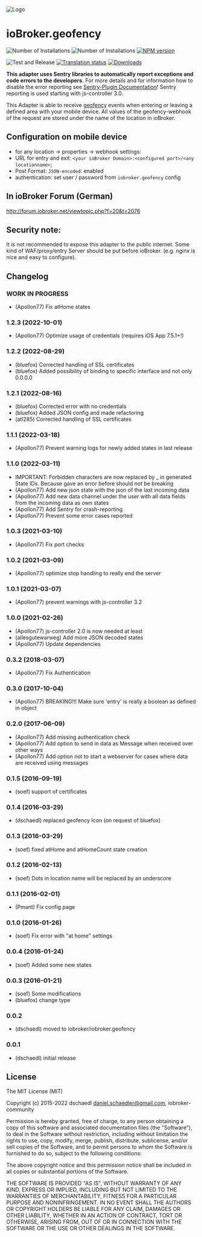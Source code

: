 ![Logo](admin/geofency.png)
# ioBroker.geofency

![Number of Installations](http://iobroker.live/badges/geofency-installed.svg)
![Number of Installations](http://iobroker.live/badges/geofency-stable.svg)
[![NPM version](http://img.shields.io/npm/v/iobroker.geofency.svg)](https://www.npmjs.com/package/iobroker.geofency)

![Test and Release](https://github.com/ioBroker/ioBroker.geofency/workflows/Test%20and%20Release/badge.svg)
[![Translation status](https://weblate.iobroker.net/widgets/adapters/-/geofency/svg-badge.svg)](https://weblate.iobroker.net/engage/adapters/?utm_source=widget)
[![Downloads](https://img.shields.io/npm/dm/iobroker.geofency.svg)](https://www.npmjs.com/package/iobroker.geofency)

**This adapter uses Sentry libraries to automatically report exceptions and code errors to the developers.** For more details and for information how to disable the error reporting see [Sentry-Plugin Documentation](https://github.com/ioBroker/plugin-sentry#plugin-sentry)! Sentry reporting is used starting with js-controller 3.0.

This Adapter is able to receive [geofency](http://www.geofency.com/) events when entering or leaving a defined area with your mobile device.
All values of the geofency-webhook of the request are stored under the name of the location in ioBroker.

## Configuration on mobile device
* for any location -> properties -> webhook settings:
 * URL for entry and exit: `<your ioBroker Domain>:<configured port>/<any locationname>`;
 * Post Format: `JSON-encoded`: enabled
 * authentication: set user / password from `iobroker.geofency` config

## In ioBroker Forum (German)
http://forum.iobroker.net/viewtopic.php?f=20&t=2076

## Security note:
It is not recommended to expose this adapter to the public internet.
Some kind of WAF/proxy/entry Server should be put before ioBroker. (e.g. nginx is nice and easy to configure).

<!--
    Placeholder for the next version (at the beginning of the line):
    ### **WORK IN PROGRESS**
-->
## Changelog

### __WORK IN PROGRESS__
* (Apollon77) Fix atHome states

### 1.2.3 (2022-10-01)
* (Apollon77) Optimize usage of credentials (requires iOS App 7.5.1+!)

### 1.2.2 (2022-08-29)
* (bluefox) Corrected handling of SSL certificates
* (bluefox) Added possibility of binding to specific interface and not only 0.0.0.0

### 1.2.1 (2022-08-16)
* (bluefox) Corrected error with no credentials
* (bluefox) Added JSON config and made refactoring
* (atl285) Corrected handling of SSL certificates

### 1.1.1 (2022-03-18)
* (Apollon77) Prevent warning logs for newly added states in last release

### 1.1.0 (2022-03-11)
* IMPORTANT: Forbidden characters are now replaced by _ in generated State IDs. Because gave an error before should not be breaking 
* (Apollon77) Add new json state with the json of the last incoming data
* (Apollon77) Add new data channel under the user with all data fields from the incoming data as own states
* (Apollon77) Add Sentry for crash-reporting
* (Apollon77) Prevent some error cases reported

### 1.0.3 (2021-03-10)
* (Apollon77) Fix port checks

### 1.0.2 (2021-03-09)
* (Apollon77) optimize stop handling to really end the server

### 1.0.1 (2021-03-07)
* (Apollon77) prevent warnings with js-controller 3.2

### 1.0.0 (2021-02-26)
* (Apollon77) js-controller 2.0 is now needed at least
* (allesgutewarweg) Add more JSON decoded states
* (Apollon77) Update dependencies

### 0.3.2 (2018-03-07)
* (Apollon77) Fix Authentication

### 0.3.0 (2017-10-04)
* (Apollon77) BREAKING!!! Make sure 'entry' is really a boolean as defined in object

### 0.2.0 (2017-06-09)
* (Apollon77) Add missing authentication check
* (Apollon77) Add option to send in data as Message when received over other ways
* (Apollon77) Add option not to start a webserver for cases where data are received using messages

### 0.1.5 (2016-09-19)
* (soef) support of certificates

### 0.1.4 (2016-03-29)
* (dschaedl) replaced geofency Icon (on request of bluefox)

### 0.1.3 (2016-03-29)
* (soef) fixed atHome and atHomeCount state creation

### 0.1.2 (2016-02-13)
* (soef) Dots in location name will be replaced by an underscore

### 0.1.1 (2016-02-01)
* (Pmant) Fix config page

### 0.1.0 (2016-01-26)
* (soef) Fix error with "at home" settings

### 0.0.4 (2016-01-24)
* (soef) Added some new states

### 0.0.3 (2016-01-21)
* (soef) Some modifications
* (bluefox) change type

### 0.0.2
* (dschaedl) moved to iobroker/iobroker.geofency

### 0.0.1
* (dschaedl) initial release

## License

The MIT License (MIT)

Copyright (c) 2015-2022 dschaedl <daniel.schaedler@gmail.com>, iobroker-community

Permission is hereby granted, free of charge, to any person obtaining a copy
of this software and associated documentation files (the "Software"), to deal
in the Software without restriction, including without limitation the rights
to use, copy, modify, merge, publish, distribute, sublicense, and/or sell
copies of the Software, and to permit persons to whom the Software is
furnished to do so, subject to the following conditions:

The above copyright notice and this permission notice shall be included in all
copies or substantial portions of the Software.

THE SOFTWARE IS PROVIDED "AS IS", WITHOUT WARRANTY OF ANY KIND, EXPRESS OR
IMPLIED, INCLUDING BUT NOT LIMITED TO THE WARRANTIES OF MERCHANTABILITY,
FITNESS FOR A PARTICULAR PURPOSE AND NONINFRINGEMENT. IN NO EVENT SHALL THE
AUTHORS OR COPYRIGHT HOLDERS BE LIABLE FOR ANY CLAIM, DAMAGES OR OTHER
LIABILITY, WHETHER IN AN ACTION OF CONTRACT, TORT OR OTHERWISE, ARISING FROM,
OUT OF OR IN CONNECTION WITH THE SOFTWARE OR THE USE OR OTHER DEALINGS IN THE
SOFTWARE.
